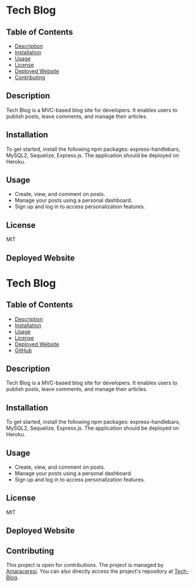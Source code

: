 # Tech Blog

## Table of Contents
- [Description](#description)
- [Installation](#installation)
- [Usage](#usage)
- [License](#license)
- [Deployed Website](#deployed)
- [Contributing](#contributing)

## Description
Tech Blog is a MVC-based blog site for developers. It enables users to publish posts, leave comments, and manage their articles.

## Installation
To get started, install the following npm packages: express-handlebars, MySQL2, Sequelize, Express.js. The application should be deployed on Heroku.

## Usage
- Create, view, and comment on posts.
- Manage your posts using a personal dashboard.
- Sign up and log in to access personalization features.

## License
MIT

## Deployed Website

# Tech Blog

## Table of Contents
- [Description](#description)
- [Installation](#installation)
- [Usage](#usage)
- [License](#license)
- [Deployed Website](#deployed)
- [GitHub](#github)

## Description
Tech Blog is a MVC-based blog site for developers. It enables users to publish posts, leave comments, and manage their articles.

## Installation
To get started, install the following npm packages: express-handlebars, MySQL2, Sequelize, Express.js. The application should be deployed on Heroku.

## Usage
- Create, view, and comment on posts.
- Manage your posts using a personal dashboard.
- Sign up and log in to access personalization features.

## License
MIT

## Deployed Website

## Contributing
This project is open for contributions. The project is managed by [Amaraceresi](https://github.com/amaraceresi). You can also directly access the project's repository at [Tech-Blog](https://github.com/amaraceresi/tech-blog).

